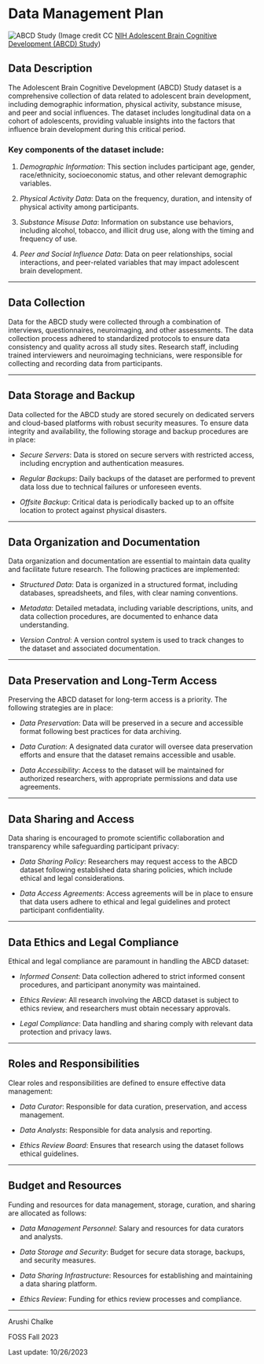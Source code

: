 # Data Management Plan

![ABCD Study](https://www.nimhd.nih.gov/images/ABCD-logo-high-res_2400x628.jpg)
(Image credit CC [NIH Adolescent Brain Cognitive Development (ABCD) Study](https://www.nimhd.nih.gov/programs/collab/abcd-study/))

## Data Description
The Adolescent Brain Cognitive Development (ABCD) Study dataset is a comprehensive collection of data related to adolescent brain development, including demographic information, physical activity, substance misuse, and peer and social influences. The dataset includes longitudinal data on a cohort of adolescents, providing valuable insights into the factors that influence brain development during this critical period.

### Key components of the dataset include:

1. _Demographic Information_: This section includes participant age, gender, race/ethnicity, socioeconomic status, and other relevant demographic variables.

1. _Physical Activity Data_: Data on the frequency, duration, and intensity of physical activity among participants.

1. _Substance Misuse Data_: Information on substance use behaviors, including alcohol, tobacco, and illicit drug use, along with the timing and frequency of use.

1. _Peer and Social Influence Data_: Data on peer relationships, social interactions, and peer-related variables that may impact adolescent brain development.

****

## Data Collection

Data for the ABCD study were collected through a combination of interviews, questionnaires, neuroimaging, and other assessments. The data collection process adhered to standardized protocols to ensure data consistency and quality across all study sites. Research staff, including trained interviewers and neuroimaging technicians, were responsible for collecting and recording data from participants.

****

## Data Storage and Backup

Data collected for the ABCD study are stored securely on dedicated servers and cloud-based platforms with robust security measures. To ensure data integrity and availability, the following storage and backup procedures are in place:

* _Secure Servers_: Data is stored on secure servers with restricted access, including encryption and authentication measures.

* _Regular Backups_: Daily backups of the dataset are performed to prevent data loss due to technical failures or unforeseen events.

* _Offsite Backup_: Critical data is periodically backed up to an offsite location to protect against physical disasters.

****

## Data Organization and Documentation

Data organization and documentation are essential to maintain data quality and facilitate future research. The following practices are implemented:

* _Structured Data_: Data is organized in a structured format, including databases, spreadsheets, and files, with clear naming conventions.

* _Metadata_: Detailed metadata, including variable descriptions, units, and data collection procedures, are documented to enhance data understanding.

* _Version Control_: A version control system is used to track changes to the dataset and associated documentation.

****

## Data Preservation and Long-Term Access

Preserving the ABCD dataset for long-term access is a priority. The following strategies are in place:

* _Data Preservation_: Data will be preserved in a secure and accessible format following best practices for data archiving.

* _Data Curation_: A designated data curator will oversee data preservation efforts and ensure that the dataset remains accessible and usable.

* _Data Accessibility_: Access to the dataset will be maintained for authorized researchers, with appropriate permissions and data use agreements.

****

## Data Sharing and Access

Data sharing is encouraged to promote scientific collaboration and transparency while safeguarding participant privacy:

* _Data Sharing Policy_: Researchers may request access to the ABCD dataset following established data sharing policies, which include ethical and legal considerations.

* _Data Access Agreements_: Access agreements will be in place to ensure that data users adhere to ethical and legal guidelines and protect participant confidentiality.

****

## Data Ethics and Legal Compliance

Ethical and legal compliance are paramount in handling the ABCD dataset:

* _Informed Consent_: Data collection adhered to strict informed consent procedures, and participant anonymity was maintained.

* _Ethics Review_: All research involving the ABCD dataset is subject to ethics review, and researchers must obtain necessary approvals.

* _Legal Compliance_: Data handling and sharing comply with relevant data protection and privacy laws.

****

## Roles and Responsibilities

Clear roles and responsibilities are defined to ensure effective data management:

* _Data Curator_: Responsible for data curation, preservation, and access management.

* _Data Analysts_: Responsible for data analysis and reporting.

* _Ethics Review Board_: Ensures that research using the dataset follows ethical guidelines.

****

## Budget and Resources

Funding and resources for data management, storage, curation, and sharing are allocated as follows:

* _Data Management Personnel_: Salary and resources for data curators and analysts.

* _Data Storage and Security_: Budget for secure data storage, backups, and security measures.

* _Data Sharing Infrastructure_: Resources for establishing and maintaining a data sharing platform.

* _Ethics Review_: Funding for ethics review processes and compliance.

****

Arushi Chalke

FOSS Fall 2023

Last update: 10/26/2023
